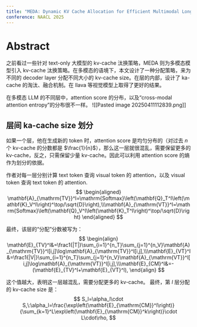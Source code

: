 ```yaml
---
title: "MEDA: Dynamic KV Cache Allocation for Efficient Multimodal Long-Context Inference"
conference: NAACL 2025
---
```

# Abstract
之前看过一些针对 text-only 大模型的 kv-cache 汰换策略，MEDA 则为多模态模型引入 kv-cache 汰换策略。在多模态的语境下，本文设计了一种分配策略，来为不同的 decoder layer 分配不同大小的 kv-cache size。在层的内部，设计了 ka-cache 的淘汰、融合机制。在 llava 等视觉模型上取得了更好的结果。

在多模态 LLM 的不同层中，attention score 的分布，以及“cross-modal attention entropy”的分布很不一样。
![[Pasted image 20250411112839.png]]

## 层间 ka-cache size 划分
如果一个层，他在生成新的 token 时，attention score 是均匀分布的（对过去 $n$ 个 kv-cache 的分数都是 $\frac{1}{n}$），那么这一层就很混乱，需要保留更多的 kv-cache，反之，只需保留少量 kv-cache。因此可以利用 attention score 的熵作为划分的依据。

作者对每一层分别计算 text token 查询 visual token 的 attention，以及 visual token 查询 text token 的 attention.
$$
\begin{aligned}
\mathbf{A}_{\mathrm{TV}}^l=\mathrm{Softmax}\left(\mathbf{Q}_T^l\left(\mathbf{K}_V^l\right)^\top/\sqrt{D}\right),\\\mathbf{A}_{\mathrm{VT}}^l=\mathrm{Softmax}\left(\mathbf{Q}_V^l\left(\mathbf{K}_T^l\right)^\top/\sqrt{D}\right)
\end{aligned}
$$

最终，该层的“分配”分数被写为：
$$
\begin{align}
\mathbf{E}_{TV}^l&=\frac1{|T|}\sum_{i=1}^{n_T}\sum_{j=1}^{n_V}\mathbf{A}_{\mathrm{TV}}^l[i,j]\log\mathbf{A}_{\mathrm{TV}}^l[i,j],\\\mathbf{E}_{VT}^l&=\frac1{|V|}\sum_{i=1}^{n_T}\sum_{j=1}^{n_V}\mathbf{A}_{\mathrm{VT}}^l[i,j]\log\mathbf{A}_{\mathrm{VT}}^l[i,j],\\\mathbf{E}_{CM}^l&=-(\mathbf{E}_{TV}^l+\mathbf{E}_{VT}^l),
\end{align}
$$

这个值越大，表明这一层越混乱，需要分配更多的 kv-cache。
最终，第 $l$ 层分配的 kv-cache size 是：
$$
S_l=\alpha_l\cdot S,\:\alpha_l=\frac{\exp\left(\mathbf{E}_{\mathrm{CM}}^l\right)}{\sum_{k=1}^L\exp\left(\mathbf{E}_{\mathrm{CM}}^k\right)}\cdot L\cdot\rho,
$$

